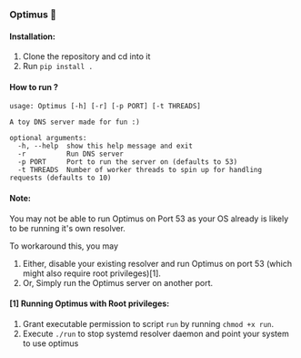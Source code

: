 ### Optimus 🤖

#### Installation:

1. Clone the repository and cd into it
2. Run `pip install . `


####  How to run ?

```
usage: Optimus [-h] [-r] [-p PORT] [-t THREADS]

A toy DNS server made for fun :)

optional arguments:
  -h, --help  show this help message and exit
  -r          Run DNS server
  -p PORT     Port to run the server on (defaults to 53)
  -t THREADS  Number of worker threads to spin up for handling requests (defaults to 10)
```

#### Note:
You may not be able to run Optimus on Port 53 as your OS already is likely to be running it's own resolver.

To workaround this, you may

1. Either, disable your existing resolver and run Optimus on port 53 (which might also require root privileges)[1].
2. Or, Simply run the Optimus server on another port.


#### [1] Running Optimus with Root privileges:
1. Grant executable permission to script `run` by running `chmod +x run`.
2. Execute `./run` to stop systemd resolver daemon and point your system to use optimus
